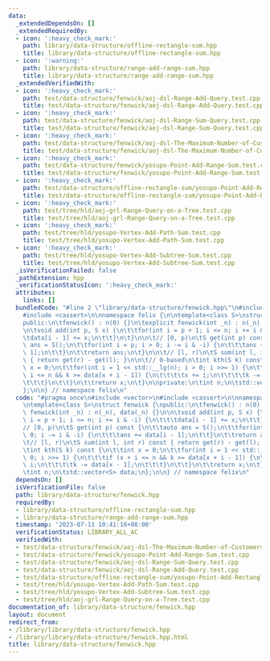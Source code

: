 ```yaml
---
data:
  _extendedDependsOn: []
  _extendedRequiredBy:
  - icon: ':heavy_check_mark:'
    path: library/data-structure/offline-rectangle-sum.hpp
    title: library/data-structure/offline-rectangle-sum.hpp
  - icon: ':warning:'
    path: library/data-structure/range-add-range-sum.hpp
    title: library/data-structure/range-add-range-sum.hpp
  _extendedVerifiedWith:
  - icon: ':heavy_check_mark:'
    path: test/data-structure/fenwick/aoj-dsl-Range-Add-Query.test.cpp
    title: test/data-structure/fenwick/aoj-dsl-Range-Add-Query.test.cpp
  - icon: ':heavy_check_mark:'
    path: test/data-structure/fenwick/aoj-dsl-Range-Sum-Query.test.cpp
    title: test/data-structure/fenwick/aoj-dsl-Range-Sum-Query.test.cpp
  - icon: ':heavy_check_mark:'
    path: test/data-structure/fenwick/aoj-dsl-The-Maximum-Number-of-Customers.test.cpp
    title: test/data-structure/fenwick/aoj-dsl-The-Maximum-Number-of-Customers.test.cpp
  - icon: ':heavy_check_mark:'
    path: test/data-structure/fenwick/yosupo-Point-Add-Range-Sum.test.cpp
    title: test/data-structure/fenwick/yosupo-Point-Add-Range-Sum.test.cpp
  - icon: ':heavy_check_mark:'
    path: test/data-structure/offline-rectangle-sum/yosupo-Point-Add-Rectangle-Sum.test.cpp
    title: test/data-structure/offline-rectangle-sum/yosupo-Point-Add-Rectangle-Sum.test.cpp
  - icon: ':heavy_check_mark:'
    path: test/tree/hld/aoj-grl-Range-Query-on-a-Tree.test.cpp
    title: test/tree/hld/aoj-grl-Range-Query-on-a-Tree.test.cpp
  - icon: ':heavy_check_mark:'
    path: test/tree/hld/yosupo-Vertex-Add-Path-Sum.test.cpp
    title: test/tree/hld/yosupo-Vertex-Add-Path-Sum.test.cpp
  - icon: ':heavy_check_mark:'
    path: test/tree/hld/yosupo-Vertex-Add-Subtree-Sum.test.cpp
    title: test/tree/hld/yosupo-Vertex-Add-Subtree-Sum.test.cpp
  _isVerificationFailed: false
  _pathExtension: hpp
  _verificationStatusIcon: ':heavy_check_mark:'
  attributes:
    links: []
  bundledCode: "#line 2 \"library/data-structure/fenwick.hpp\"\n#include <vector>\n\
    #include <cassert>\n\nnamespace felix {\n\ntemplate<class S>\nstruct fenwick {\n\
    public:\n\tfenwick() : n(0) {}\n\texplicit fenwick(int _n) : n(_n), data(_n) {}\n\
    \n\tvoid add(int p, S x) {\n\t\tfor(int i = p + 1; i <= n; i += i & -i) {\n\t\t\
    \tdata[i - 1] += x;\n\t\t}\n\t}\n\n\t// [0, p)\n\tS get(int p) const {\n\t\tauto\
    \ ans = S();\n\t\tfor(int i = p; i > 0; i -= i & -i) {\n\t\t\tans += data[i -\
    \ 1];\n\t\t}\n\t\treturn ans;\n\t}\n\n\t// [l, r)\n\tS sum(int l, int r) const\
    \ { return get(r) - get(l); }\n\n\t// 0-based\n\tint kth(S k) const {\n\t\tint\
    \ x = 0;\n\t\tfor(int i = 1 << std::__lg(n); i > 0; i >>= 1) {\n\t\t\tif (x +\
    \ i <= n && k >= data[x + i - 1]) {\n\t\t\t\tx += i;\n\t\t\t\tk -= data[x - 1];\n\
    \t\t\t}\n\t\t}\n\t\treturn x;\n\t}\n\nprivate:\n\tint n;\n\tstd::vector<S> data;\n\
    };\n\n} // namespace felix\n"
  code: "#pragma once\n#include <vector>\n#include <cassert>\n\nnamespace felix {\n\
    \ntemplate<class S>\nstruct fenwick {\npublic:\n\tfenwick() : n(0) {}\n\texplicit\
    \ fenwick(int _n) : n(_n), data(_n) {}\n\n\tvoid add(int p, S x) {\n\t\tfor(int\
    \ i = p + 1; i <= n; i += i & -i) {\n\t\t\tdata[i - 1] += x;\n\t\t}\n\t}\n\n\t\
    // [0, p)\n\tS get(int p) const {\n\t\tauto ans = S();\n\t\tfor(int i = p; i >\
    \ 0; i -= i & -i) {\n\t\t\tans += data[i - 1];\n\t\t}\n\t\treturn ans;\n\t}\n\n\
    \t// [l, r)\n\tS sum(int l, int r) const { return get(r) - get(l); }\n\n\t// 0-based\n\
    \tint kth(S k) const {\n\t\tint x = 0;\n\t\tfor(int i = 1 << std::__lg(n); i >\
    \ 0; i >>= 1) {\n\t\t\tif (x + i <= n && k >= data[x + i - 1]) {\n\t\t\t\tx +=\
    \ i;\n\t\t\t\tk -= data[x - 1];\n\t\t\t}\n\t\t}\n\t\treturn x;\n\t}\n\nprivate:\n\
    \tint n;\n\tstd::vector<S> data;\n};\n\n} // namespace felix\n"
  dependsOn: []
  isVerificationFile: false
  path: library/data-structure/fenwick.hpp
  requiredBy:
  - library/data-structure/offline-rectangle-sum.hpp
  - library/data-structure/range-add-range-sum.hpp
  timestamp: '2023-07-11 10:41:16+08:00'
  verificationStatus: LIBRARY_ALL_AC
  verifiedWith:
  - test/data-structure/fenwick/aoj-dsl-The-Maximum-Number-of-Customers.test.cpp
  - test/data-structure/fenwick/yosupo-Point-Add-Range-Sum.test.cpp
  - test/data-structure/fenwick/aoj-dsl-Range-Sum-Query.test.cpp
  - test/data-structure/fenwick/aoj-dsl-Range-Add-Query.test.cpp
  - test/data-structure/offline-rectangle-sum/yosupo-Point-Add-Rectangle-Sum.test.cpp
  - test/tree/hld/yosupo-Vertex-Add-Path-Sum.test.cpp
  - test/tree/hld/yosupo-Vertex-Add-Subtree-Sum.test.cpp
  - test/tree/hld/aoj-grl-Range-Query-on-a-Tree.test.cpp
documentation_of: library/data-structure/fenwick.hpp
layout: document
redirect_from:
- /library/library/data-structure/fenwick.hpp
- /library/library/data-structure/fenwick.hpp.html
title: library/data-structure/fenwick.hpp
---
```

